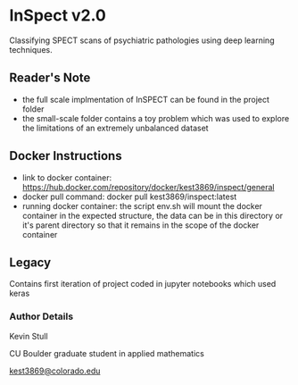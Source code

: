 # InSpect v2.0
Classifying SPECT scans of psychiatric pathologies using deep learning techniques. 

## Reader's Note
- the full scale implmentation of InSPECT can be found in the project folder
- the small-scale folder contains a toy problem which was used to explore the limitations of an extremely unbalanced dataset

## Docker Instructions 
- link to docker container: https://hub.docker.com/repository/docker/kest3869/inspect/general
- docker pull command: docker pull kest3869/inspect:latest
- running docker container: the script env.sh will mount the docker container in the expected structure, the data can be in this directory or it's parent directory so that it remains in the scope of the docker container

## Legacy 
Contains first iteration of project coded in jupyter notebooks which used keras

### Author Details 
Kevin Stull 

CU Boulder graduate student in applied mathematics 

kest3869@colorado.edu

